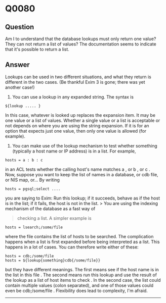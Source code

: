 Q0080
=====

Question
--------

Am I to understand that the database lookups must only return one value?
They can not return a list of values? The documentation seems to
indicate that it's possible to return a list.

Answer
------

Lookups can be used in two different situations, and what they return is
different in the two cases. (Be thankful Exim 3 is gone; there was yet
another case!)

1.  You can use a lookup in any expanded string. The syntax is

<!-- -->

    ${lookup ..... }

In this case, whatever is looked up replaces the expansion item. It may
be one value or a list of values. Whether a single value or a list is
acceptable or not depends on where you are using the string expansion.
If it is for an option that expects just one value, then only one value
is allowed (for example).

1.  You can make use of the lookup mechanism to test whether something
    (typically a host name or IP address) is in a list. For example,

<!-- -->

    hosts = a : b : c

in an ACL tests whether the calling host's name matches  a , or  b , or  c . Now, suppose you want to keep the list of names in a database, or cdb
file, or NIS map, or... By writing

    hosts = pgsql;select ....

you are saying to Exim:  Run this lookup; if it succeeds, behave as if the host is in the list; if it fails, the host is not in the list. > You are using the indexing mechanism of the database as a fast way of
> checking a list. A simpler example is

    hosts = lsearch;/some/file

where the file contains the list of hosts to be searched. The
complication happens when a list is first expanded before being
interpreted as a list. This happens in a lot of cases. You can therefore
write either of these:

    hosts = cdb;/some/file
    hosts = ${lookup{something}cdb{/some/file}}

but they have different meanings. The first means  see if the host name is in the list in this file . The second means  run this lookup and use the result of the lookup as a list of host items to check . In the second case, the list could contain multiple values (colon separated), and one of those values could even be  cdb;/some/file . Flexibility does lead to complexity, I'm afraid.

* * * * *
